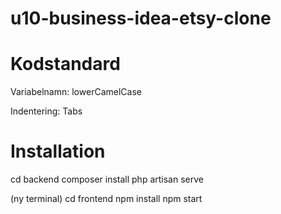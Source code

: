 # u10-business-idea-etsy-clone

# Kodstandard

  Variabelnamn: lowerCamelCase

  Indentering: Tabs
  
# Installation
  cd backend
  composer install
  php artisan serve
  
  (ny terminal)
  cd frontend
  npm install
  npm start

